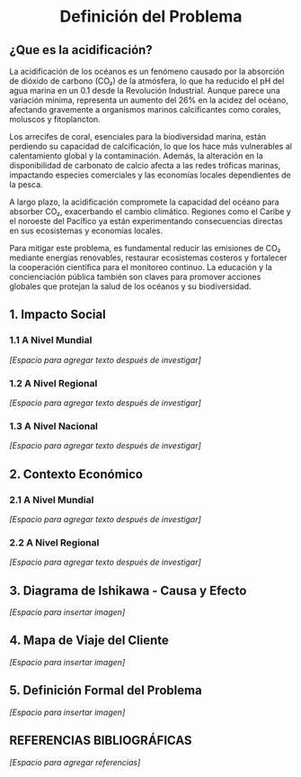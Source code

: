 <p align="center">
<h1 align="center">Definición del Problema</h1>

##  ¿Que es la acidificación?

La acidificación de los océanos es un fenómeno causado por la absorción de dióxido de carbono (CO₂) de la atmósfera, lo que ha reducido el pH del agua marina en un 0.1 desde la Revolución Industrial. Aunque parece una variación mínima, representa un aumento del 26% en la acidez del océano, afectando gravemente a organismos marinos calcificantes como corales, moluscos y fitoplancton.

Los arrecifes de coral, esenciales para la biodiversidad marina, están perdiendo su capacidad de calcificación, lo que los hace más vulnerables al calentamiento global y la contaminación. Además, la alteración en la disponibilidad de carbonato de calcio afecta a las redes tróficas marinas, impactando especies comerciales y las economías locales dependientes de la pesca.

A largo plazo, la acidificación compromete la capacidad del océano para absorber CO₂, exacerbando el cambio climático. Regiones como el Caribe y el noroeste del Pacífico ya están experimentando consecuencias directas en sus ecosistemas y economías locales.

Para mitigar este problema, es fundamental reducir las emisiones de CO₂ mediante energías renovables, restaurar ecosistemas costeros y fortalecer la cooperación científica para el monitoreo continuo. La educación y la concienciación pública también son claves para promover acciones globales que protejan la salud de los océanos y su biodiversidad.
## 1. Impacto Social

### 1.1 A Nivel Mundial
*[Espacio para agregar texto después de investigar]*

### 1.2 A Nivel Regional
*[Espacio para agregar texto después de investigar]*

### 1.3 A Nivel Nacional
*[Espacio para agregar texto después de investigar]*

## 2. Contexto Económico

### 2.1 A Nivel Mundial
*[Espacio para agregar texto después de investigar]*

### 2.2 A Nivel Regional
*[Espacio para agregar texto después de investigar]*

## 3. Diagrama de Ishikawa - Causa y Efecto
*[Espacio para insertar imagen]*

## 4. Mapa de Viaje del Cliente
*[Espacio para insertar imagen]*

## 5. Definición Formal del Problema
*[Espacio para insertar imagen]*

## REFERENCIAS BIBLIOGRÁFICAS
*[Espacio para agregar referencias]*
